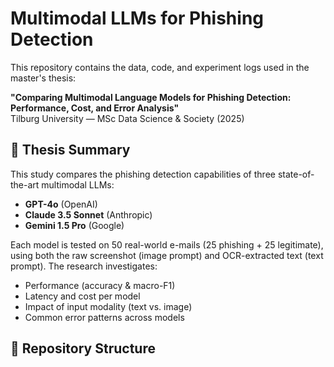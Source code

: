 # Multimodal LLMs for Phishing Detection

This repository contains the data, code, and experiment logs used in the master's thesis:

**"Comparing Multimodal Language Models for Phishing Detection: Performance, Cost, and Error Analysis"**  
Tilburg University — MSc Data Science & Society (2025)

## 🧠 Thesis Summary

This study compares the phishing detection capabilities of three state-of-the-art multimodal LLMs:

- **GPT-4o** (OpenAI)  
- **Claude 3.5 Sonnet** (Anthropic)  
- **Gemini 1.5 Pro** (Google)

Each model is tested on 50 real-world e-mails (25 phishing + 25 legitimate), using both the raw screenshot (image prompt) and OCR-extracted text (text prompt). The research investigates:

- Performance (accuracy & macro-F1)
- Latency and cost per model
- Impact of input modality (text vs. image)
- Common error patterns across models

## 📂 Repository Structure

